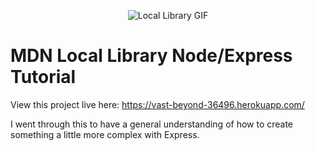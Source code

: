 <p align="center">
<img src="https://media0.giphy.com/media/tQMclSC9DqBREaS3v6/giphy.gif?cid=790b7611276590fc76d42a027b246d175ce60d92bf6562ca&rid=giphy.gif&ct=g" alt="Local Library GIF" />
</p>


# MDN Local Library Node/Express Tutorial

View this project live here: https://vast-beyond-36496.herokuapp.com/

I went through this to have a general understanding of how to create something a little more complex with Express. 
